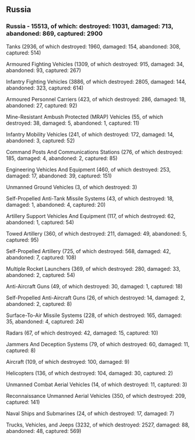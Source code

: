 
 
 ## Russia
 
 ### Russia - 15513, of which: destroyed: 11031, damaged: 713, abandoned: 869, captured: 2900

 

 

 Tanks (2936, of which destroyed: 1960, damaged: 154, abandoned: 308, captured: 514)

 Armoured Fighting Vehicles (1309, of which destroyed: 915, damaged: 34, abandoned: 93, captured: 267)

 Infantry Fighting Vehicles (3886, of which destroyed: 2805, damaged: 144, abandoned: 323, captured: 614)

 Armoured Personnel Carriers (423, of which destroyed: 286, damaged: 18, abandoned: 27, captured: 92)

 Mine-Resistant Ambush Protected (MRAP) Vehicles (55, of which destroyed: 38, damaged: 5, abandoned: 1, captured: 11)

 Infantry Mobility Vehicles (241, of which destroyed: 172, damaged: 14, abandoned: 3, captured: 52)

 Command Posts And Communications Stations (276, of which destroyed: 185, damaged: 4, abandoned: 2, captured: 85)

 Engineering Vehicles And Equipment (460, of which destroyed: 253, damaged: 17, abandoned: 39, captured: 151)

 Unmanned Ground Vehicles (3, of which destroyed: 3)

 Self-Propelled Anti-Tank Missile Systems (43, of which destroyed: 18, damaged: 1, abandoned: 4, captured: 20)

 Artillery Support Vehicles And Equipment (117, of which destroyed: 62, abandoned: 1, captured: 54)

 Towed Artillery (360, of which destroyed: 211, damaged: 49, abandoned: 5, captured: 95)

 Self-Propelled Artillery (725, of which destroyed: 568, damaged: 42, abandoned: 7, captured: 108)

 Multiple Rocket Launchers (369, of which destroyed: 280, damaged: 33, abandoned: 2, captured: 54)

 Anti-Aircraft Guns (49, of which destroyed: 30, damaged: 1, captured: 18)

 Self-Propelled Anti-Aircraft Guns (26, of which destroyed: 14, damaged: 2, abandoned: 2, captured: 8)

 Surface-To-Air Missile Systems (228, of which destroyed: 165, damaged: 35, abandoned: 4, captured: 24)

 Radars (67, of which destroyed: 42, damaged: 15, captured: 10)

 Jammers And Deception Systems (79, of which destroyed: 60, damaged: 11, captured: 8)

 Aircraft (109, of which destroyed: 100, damaged: 9)

 Helicopters (136, of which destroyed: 104, damaged: 30, captured: 2)

 Unmanned Combat Aerial Vehicles (14, of which destroyed: 11, captured: 3)

 Reconnaissance Unmanned Aerial Vehicles (350, of which destroyed: 209, captured: 141)

 Naval Ships and Submarines (24, of which destroyed: 17, damaged: 7)

 Trucks, Vehicles, and Jeeps (3232, of which destroyed: 2527, damaged: 88, abandoned: 48, captured: 569)

